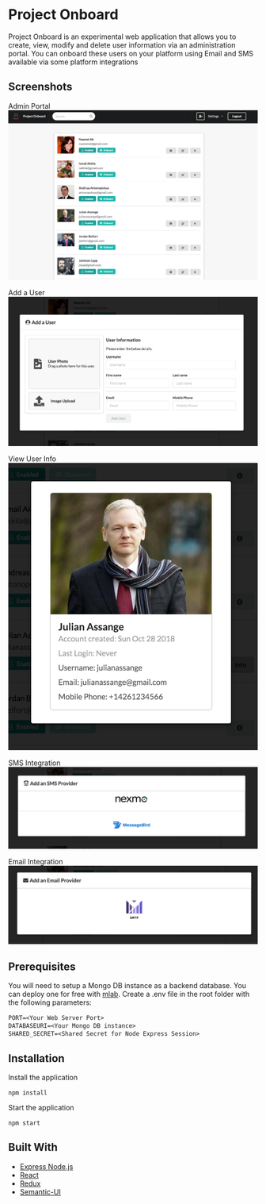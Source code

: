 # Project Onboard
Project Onboard is an experimental web application that allows you to create, view, modify and delete user information via an administration portal.
You can onboard these users on your platform using Email and SMS available via some platform integrations

## Screenshots
Admin Portal
![Alt text](/screenshots/Portal.png?raw=true "Admin Portal")

Add a User
![Alt text](/screenshots/AddUser.png?raw=true "Add a User")

View User Info
![Alt text](/screenshots/UserInfo.png?raw=true "View User Info")

SMS Integration
![Alt text](/screenshots/SMSGateways.png?raw=true "SMS Integration")

Email Integration
![Alt text](/screenshots/EmailSMTP.png?raw=true "Email Integration")

## Prerequisites
You will need to setup a Mongo DB instance as a backend database. You can deploy one for free with [mlab](https://mlab.com).
Create a .env file in the root folder with the following parameters:
```
PORT=<Your Web Server Port>
DATABASEURI=<Your Mongo DB instance>
SHARED_SECRET=<Shared Secret for Node Express Session>
```

## Installation
Install the application
```
npm install
```
Start the application
```
npm start
```

## Built With
* [Express Node.js](https://expressjs.com)
* [React](https://reactjs.org)
* [Redux](https://redux.js.org)
* [Semantic-UI](https://semantic-ui.com)


